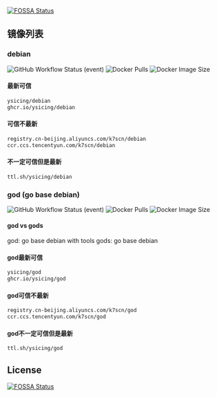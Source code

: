 [![FOSSA Status](https://app.fossa.io/api/projects/git%2Bgithub.com%2Fysicing%2Fdockerfiles.svg?type=shield)](https://app.fossa.io/projects/git%2Bgithub.com%2Fysicing%2Fdockerfiles?ref=badge_shield)


## 镜像列表

### debian

![GitHub Workflow Status (event)](https://img.shields.io/github/actions/workflow/status/ysicing/dockerfiles/debian.yml?style=flat-square)
![Docker Pulls](https://img.shields.io/docker/pulls/ysicing/debian?style=flat-square)
![Docker Image Size](https://img.shields.io/docker/image-size/ysicing/debian?style=flat-square)

#### 最新可信

```bash
ysicing/debian
ghcr.io/ysicing/debian
```

#### 可信不最新

```bash
registry.cn-beijing.aliyuncs.com/k7scn/debian
ccr.ccs.tencentyun.com/k7scn/debian
```

#### 不一定可信但是最新

```bash
ttl.sh/ysicing/debian
```

### god (go base debian)

![GitHub Workflow Status (event)](https://img.shields.io/github/actions/workflow/status/ysicing/dockerfiles/god.yml?style=flat-square)
![Docker Pulls](https://img.shields.io/docker/pulls/ysicing/god?style=flat-square)
![Docker Image Size](https://img.shields.io/docker/image-size/ysicing/god?style=flat-square)

#### god vs gods

god: go base debian with tools
gods: go base debian

#### god最新可信

```bash
ysicing/god
ghcr.io/ysicing/god
```

#### god可信不最新

```bash
registry.cn-beijing.aliyuncs.com/k7scn/god
ccr.ccs.tencentyun.com/k7scn/god
```

#### god不一定可信但是最新

```bash
ttl.sh/ysicing/god
```

## License
[![FOSSA Status](https://app.fossa.io/api/projects/git%2Bgithub.com%2Fysicing%2Fdockerfiles.svg?type=large)](https://app.fossa.io/projects/git%2Bgithub.com%2Fysicing%2Fdockerfiles?ref=badge_large)
